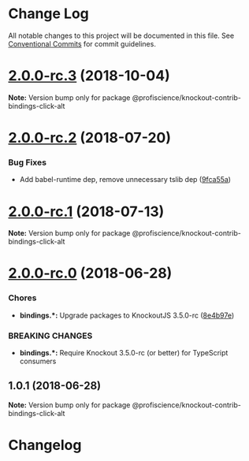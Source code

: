 # Change Log

All notable changes to this project will be documented in this file.
See [Conventional Commits](https://conventionalcommits.org) for commit guidelines.

<a name="2.0.0-rc.3"></a>

# [2.0.0-rc.3](https://github.com/Profiscience/knockout-contrib/compare/@profiscience/knockout-contrib-bindings-click-alt@2.0.0-rc.2...@profiscience/knockout-contrib-bindings-click-alt@2.0.0-rc.3) (2018-10-04)

**Note:** Version bump only for package @profiscience/knockout-contrib-bindings-click-alt

<a name="2.0.0-rc.2"></a>

# [2.0.0-rc.2](https://github.com/Profiscience/knockout-contrib/compare/@profiscience/knockout-contrib-bindings-click-alt@2.0.0-rc.1...@profiscience/knockout-contrib-bindings-click-alt@2.0.0-rc.2) (2018-07-20)

### Bug Fixes

- Add babel-runtime dep, remove unnecessary tslib dep ([9fca55a](https://github.com/Profiscience/knockout-contrib/commit/9fca55a))

<a name="2.0.0-rc.1"></a>

# [2.0.0-rc.1](https://github.com/Profiscience/knockout-contrib/compare/@profiscience/knockout-contrib-bindings-click-alt@2.0.0-rc.0...@profiscience/knockout-contrib-bindings-click-alt@2.0.0-rc.1) (2018-07-13)

**Note:** Version bump only for package @profiscience/knockout-contrib-bindings-click-alt

<a name="2.0.0-rc.0"></a>

# [2.0.0-rc.0](https://github.com/Profiscience/knockout-contrib/compare/@profiscience/knockout-contrib-bindings-click-alt@1.0.1...@profiscience/knockout-contrib-bindings-click-alt@2.0.0-rc.0) (2018-06-28)

### Chores

- **bindings.\*:** Upgrade packages to KnockoutJS 3.5.0-rc ([8e4b97e](https://github.com/Profiscience/knockout-contrib/commit/8e4b97e))

### BREAKING CHANGES

- **bindings.\*:** Require Knockout 3.5.0-rc (or better) for TypeScript consumers

<a name="1.0.1"></a>

## 1.0.1 (2018-06-28)

**Note:** Version bump only for package @profiscience/knockout-contrib-bindings-click-alt

# Changelog
